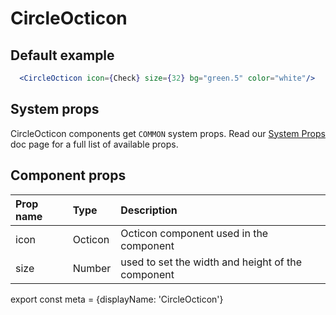 
# CircleOcticon

## Default example

```.jsx
  <CircleOcticon icon={Check} size={32} bg="green.5" color="white"/>
```

## System props

CircleOcticon components get `COMMON` system props. Read our [System Props](/system-props) doc page for a full list of available props.

## Component props

| Prop name | Type | Description |
| :- | :- | :- |
| icon | Octicon | Octicon component used in the component |
| size | Number | used to set the width and height of the component |


export const meta = {displayName: 'CircleOcticon'}
